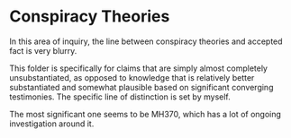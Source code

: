 # Conspiracy Theories

In this area of inquiry, the line between conspiracy theories and accepted fact is very blurry.

This folder is specifically for claims that are simply almost completely unsubstantiated, as opposed to knowledge that is relatively better substantiated and somewhat plausible based on significant converging testimonies. The specific line of distinction is set by myself.

The most significant one seems to be MH370, which has a lot of ongoing investigation around it.